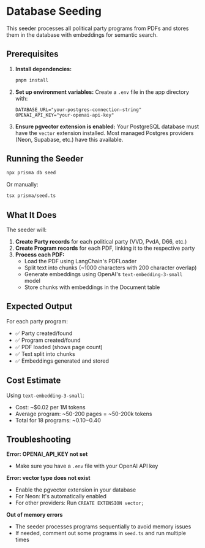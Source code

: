 # Database Seeding

This seeder processes all political party programs from PDFs and stores them in the database with embeddings for semantic search.

## Prerequisites

1. **Install dependencies:**
   ```bash
   pnpm install
   ```

2. **Set up environment variables:**
   Create a `.env` file in the app directory with:
   ```
   DATABASE_URL="your-postgres-connection-string"
   OPENAI_API_KEY="your-openai-api-key"
   ```

3. **Ensure pgvector extension is enabled:**
   Your PostgreSQL database must have the `vector` extension installed. Most managed Postgres providers (Neon, Supabase, etc.) have this available.

## Running the Seeder

```bash
npx prisma db seed
```

Or manually:
```bash
tsx prisma/seed.ts
```

## What It Does

The seeder will:

1. **Create Party records** for each political party (VVD, PvdA, D66, etc.)
2. **Create Program records** for each PDF, linking it to the respective party
3. **Process each PDF:**
   - Load the PDF using LangChain's PDFLoader
   - Split text into chunks (~1000 characters with 200 character overlap)
   - Generate embeddings using OpenAI's `text-embedding-3-small` model
   - Store chunks with embeddings in the Document table

## Expected Output

For each party program:
- ✅ Party created/found
- ✅ Program created/found
- ✅ PDF loaded (shows page count)
- ✅ Text split into chunks
- ✅ Embeddings generated and stored

## Cost Estimate

Using `text-embedding-3-small`:
- Cost: ~$0.02 per 1M tokens
- Average program: ~50-200 pages = ~50-200k tokens
- Total for 18 programs: ~$0.10-$0.40

## Troubleshooting

**Error: OPENAI_API_KEY not set**
- Make sure you have a `.env` file with your OpenAI API key

**Error: vector type does not exist**
- Enable the pgvector extension in your database
- For Neon: It's automatically enabled
- For other providers: Run `CREATE EXTENSION vector;`

**Out of memory errors**
- The seeder processes programs sequentially to avoid memory issues
- If needed, comment out some programs in `seed.ts` and run multiple times
